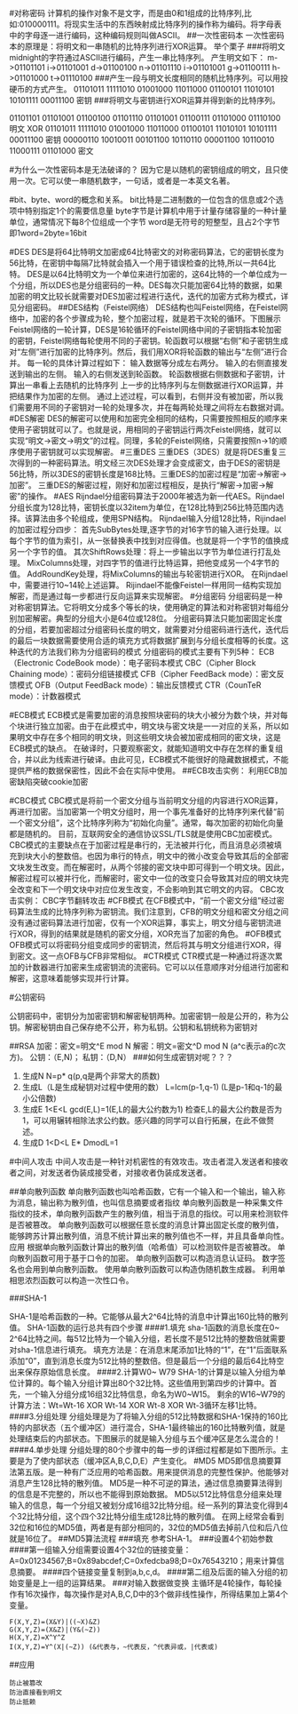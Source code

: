 #对称密码
计算机的操作对象不是文字，而是由0和1组成的比特序列,比如:010000111。将现实生活中的东西映射成比特序列的操作称为编码。将字母表中的字母逐一进行编码，这种编码规则叫做ASCII。
##一次性密码本
一次性密码本的原理是：将明文和一串随机的比特序列进行XOR运算。
举个栗子
###将明文midnight的字符通过ASCII进行编码，产生一串比特序列。 产生明文如下：
m->01101101
i->01101001
d->01100100
n->01101110
i->01101001
g->01100111
h->01101000
t->01110100
###产生一段与明文长度相同的随机比特序列。可以用投硬币的方式产生。
    01101011 11111010 01001000 11011000 01100101 11010101 10101111 00011100 密钥
###将明文与密钥进行XOR运算并得到新的比特序列。

01101101 01101001 01100100 01101110 01101001 01100111 01101000 01110100   明文
                                   XOR
01101011 11111010 01001000 11011000 01100101 11010101 10101111 00011100   密钥
00000110 10010011 00101100 10110110 00001100 10110010 11000111 01101000   密文

#为什么一次性密码本是无法破译的？
因为它是以随机的密钥组成的明文，且只使用一次。它可以使一串随机数字，一句话，或者是一本英文名著。

#bit、byte、word的概念和关系。
bit比特是二进制数的一位包含的信息或2个选项中特别指定1个的需要信息量
byte字节是计算机中用于计量存储容量的一种计量单位，通常情况下每8个位组成一个字节
word是无符号的短整型，且占2个字节
即1word=2byte=16bit

#DES
DES是将64比特明文加密成64比特密文的对称密码算法，它的密钥长度为56比特，在密钥中每隔7比特就会插入一个用于错误检查的比特,所以一共64比特。
DES是以64比特明文为一个单位来进行加密的，这64比特的一个单位成为一个分组，所以DES也是分组密码的一种。DES每次只能加密64比特的数据，如果加密的明文比较长就需要对DES加密过程进行迭代，迭代的加密方式称为模式，详见分组密码。
##DES结构（Feistel网络）
DES结构也叫Feistel网络，在Feistel网络中，加密的各个步骤成为轮，整个加密过程，就是若干次轮的循环。下图展示Feistel网络的一轮计算，DES是16轮循环的Feistel网络中间的子密钥指本轮加密的密钥，Feistel网络每轮使用不同的子密钥。轮函数可以根据“右侧”和子密钥生成对“左侧”进行加密的比特序列。然后，我们用XOR将轮函数的输出与“左侧”进行合并。
每一轮的具体计算过程如下：
    输入数据等分成左右两分。
    输入的右侧直接发送到输出的左侧。
    输入的右侧发送到轮函数。
    轮函数根据右侧数据和子密钥，计算出一串看上去随机的比特序列
    上一步的比特序列与左侧数据进行XOR运算，并把结果作为加密的左侧。 通过上述过程，可以看到，右侧并没有被加密，所以我们需要用不同的子密钥对一轮的处理多次，并在每两轮处理之间将左右数据对调。
#DES解密
DES的解密可以使用和加密完全相同的结构，只需要按照相反的顺序来使用子密钥就可以了。也就是说，用相同的子密钥运行两次Feistel网络，就可以实现“明文->密文->明文”的过程。同理，多轮的Feistel网络，只需要按照n->1的顺序使用子密钥就可以实现解密。
#三重DES
三重DES（3DES）就是将DES重复三次得到的一种密码算法。明文经三次DES处理才会变成密文，由于DES的密钥是56比特，所以3DES的密钥长度是168比特。三重DES的加密过程是“加密->解密->加密”。
三重DES的解密过程，刚好和加密过程相反，是执行“解密->加密->解密”的操作。
#AES
Rijndael分组密码算法于2000年被选为新一代AES。Rijndael分组长度为128比特，密钥长度以32item为单位，在128比特到256比特范围内选择。该算法由多个轮组成，使用SPN结构。
Rijndael输入分组128比特，Rijindael的加密过程分四步：
    首先SubBytes处理,逐字节的对16字节的输入进行处理。以每个字节的值为索引，从一张替换表中找到对应得值。也就是将一个字节的值换成另一个字节的值。
    其次ShiftRows处理：将上一步输出以字节为单位进行打乱处理。
  MixColumns处理，对四字节的值进行比特运算，把他变成另一个4字节的值。
  AddRoundKey处理，将MixColumns的输出与轮密钥进行XOR。
    在Rijndael中，需要进行10~14轮上述运算。
Rijindael不能像Feistel一样用同一结构实现加解密，而是通过每一步都进行反向运算来实现解密。
#分组密码
分组密码是一种对称密钥算法。它将明文分成多个等长的块，使用确定的算法和对称密钥对每组分别加密解密。典型的分组大小是64位或128位。
分组密码算法只能加密固定长度的分组，若要加密超过分组密码长度的明文，就需要对分组密码进行迭代，迭代后的最后一块数据需要使用合适的填充方式将数据扩展到与分组长度相等的长度。这种迭代的方法我们称为分组密码的模式 分组密码的模式主要有下列5种： ECB（Electronic CodeBook mode）：电子密码本模式 CBC（Cipher Block Chaining mode）：密码分组链接模式 CFB（Cipher FeedBack mode）：密文反馈模式 OFB（Output FeedBack mode）：输出反馈模式 CTR（CounTeR mode）：计数器模式

#ECB模式
ECB模式是需要加密的消息按照块密码的块大小被分为数个块，并对每个块进行独立加密。由于在此模式中，明文块与密文块是一一对应的关系，所以如果明文中存在多个相同的明文块，则这些明文块会被加密成相同的密文块，这是ECB模式的缺点。
在破译时，只要观察密文，就能知道明文中存在怎样的重复组合，并以此为线索进行破译。由此可见，ECB模式不能很好的隐藏数据模式，不能提供严格的数据保密性，因此不会在实际中使用。
##ECB攻击实例： 利用ECB加密缺陷突破cookie加密

#CBC模式
CBC模式是将前一个密文分组与当前明文分组的内容进行XOR运算，再进行加密。当加密第一个明文分组时，用一个事先准备好的比特序列来代替“前一个密文分组”，这个比特序列称为“初始化向量”。通常，每次加密的初始化向量都是随机的。 目前，互联网安全的通信协议SSL/TLS就是使用CBC加密模式。
CBC模式的主要缺点在于加密过程是串行的，无法被并行化，而且消息必须被填充到块大小的整数倍。也因为串行的特点，明文中的微小改变会导致其后的全部密文块发生改变。而在解密时，从两个邻接的密文块中即可得到一个明文块。因此，解密过程可以被并行化，而解密时，密文中一位的改变只会导致其对应的明文块完全改变和下一个明文块中对应位发生改变，不会影响到其它明文的内容。
CBC攻击实例： CBC字节翻转攻击
#CFB模式
在CFB模式中，“前一个密文分组”经过密码算法生成的比特序列称为密钥流。我们注意到，CFB的明文分组和密文分组之间没有通过密码算法进行加密，仅有一个XOR运算，事实上，明文分组与密钥流进行XOR，得到的结果就是随机的密文分组，XOR充当了加密的角色。
#OFB模式
OFB模式可以将密码分组变成同步的密钥流，然后将其与明文分组进行XOR，得到密文。这一点OFB与CFB非常相似。
#CTR模式
CTR模式是一种通过将逐次累加的计数器进行加密来生成密钥流的流密码。它可以以任意顺序对分组进行加密和解密，这意味着能够实现并行计算。

#公钥密码

公钥密码中，密钥分为加密密钥和解密秘钥两种。加密密钥一般是公开的，称为公钥。解密秘钥由自己保存绝不公开，称为私钥。公钥和私钥统称为密钥对

##RSA
加密：密文=明文^E mod N
解密：明文=密文^D mod N (a^c表示a的c次方)。
公钥：（E,N)； 私钥：（D,N）
###如何生成密钥对呢？？？

1. 生成N
   N=p* q(p,q是两个非常大的质数)
2. 生成L（L是生成秘钥对过程中使用的数）
   L=lcm(p-1,q-1) (L是p-1和q-1的最小公倍数)
3. 生成E
   1<E<L
   gcd(E,L)=1(E,L的最大公约数为1)
   检查E,L的最大公约数是否为1，可以用辗转相除法求公约数。感兴趣的同学可以自行拓展，在此不做赘述。<br>
4. 生成D
   1<D<L
   E* DmodL=1

#中间人攻击
中间人攻击是一种针对机密性的有效攻击。攻击者混入发送者和接收者之间，对发送者伪装成接受者，对接收者伪装成发送者。

##单向散列函数
单向散列函数也叫哈希函数，它有一个输入和一个输出，输入称为消息，输出称为散列值，也叫信息摘要或者指纹
单向散列函数是一种采集文件指纹的技术，单向散列函数产生的散列值，相当于消息的指纹。可以用来检测软件是否被篡改。
单向散列函数可以根据任意长度的消息计算出固定长度的散列值，能够跨苏计算出散列值，消息不统计算出来的散列值也不一样，并且具备单向性。
 应用
    根据单向散列函数计算出的散列值（哈希值）可以检测软件是否被篡改。
    单向散列函数可用于基于口令的加密。
    单向散列函数可以构造消息认证码。
    数字签名也会用到单向散列函数。
    使用单向散列函数可以构造伪随机数生成器。
    利用单相思浓烈函数可以构造一次性口令。

###SHA-1

SHA-1是哈希函数的一种。它能够从最大2^64比特的消息中计算出160比特的散列值。
SHA-1函数的运行总共有四个步骤
####1.填充
sha-1函数的消息长度在0~ 2^64比特之间。每512比特为一个输入分组，若长度不是512比特的整数倍就需要对sha-1信息进行填充。
填充方法是：在消息末尾添加1比特的“1”，在“1”后面联系添加“0”，直到消息长度为512比特的整数倍。但是最后一个分组的最后64比特空出来保存原始信息长度。
####2.计算W0~ W79
SHA-1的计算是以输入分组为单位计算的。每个输入分组计算出80个32比特。这些值用到第四步的计算中。首先，一个输入分组分成16组32比特信息，命名为W0~W15。
剩余的W16~W79的计算方法：Wt=Wt-16 XOR Wt-14 XOR Wt-8 XOR Wt-3循环左移1比特。
####3.分组处理
分组处理是为了将输入分组的512比特数据和SHA-1保持的160比特的内部状态（五个缓冲区）进行混合，SHA-1最终输出的160比特散列值，就是处理结束后的内部状态。下图展示的就是输入分组与五个缓冲区是怎么混合的！
####4.单步处理
分组处理的80个步骤中的每一步的详细过程都是如下图所示。主要是为了使内部状态（缓冲区A,B,C,D,E）产生变化。
#MD5
MD5即信息摘要算法第五版。是一种有广泛应用的哈希函数。用来提供消息的完整性保护。他能够对消息产生128比特的散列值。
MD5是一种不可逆的算法，通过信息摘要算法得到的信息是不完整的，所以也不能得到原始数据。
MD5以512比特信息分组来处理输入的信息，每一个分组又被划分成16组32比特分组。经一系列的算法变化得到4个32比特分组，这个四个32比特分组生成128比特的散列值。
在网上经常会看到32位和16位的MD5值，两者是有部分相同的，32位的MD5值去掉前八位和后八位就是16位了。
##MD5算法流程
###填充
参考SHA-1。
###设置4个初始参数
####第一组输入分组需要设置4个32位的链接变量：A=0x01234567;B=0x89abcdef;C=0xfedcba98;D=0x76543210；用来计算信息摘要。
####四个链接变量复制到a,b,c,d。
####第二组及后面的输入分组的初始变量是上一组的运算结果。
###对输入数据做变换
    主循环是4轮操作，每轮操作有16次操作，每次操作是对A,B,C,D中的3个做非线性操作，所得结果加上第4个变量。

    F(X,Y,Z)=(X&Y)|((~X)&Z)
    G(X,Y,Z)=(X&Z)|(Y&(~Z))
    H(X,Y,Z)=X^Y^Z
    I(X,Y,Z)=Y^(X|(~Z)) (&代表与，~代表反，^代表异或，|代表或)

##应用

    防止被篡改
    防治直接看到明文
    防止抵赖

